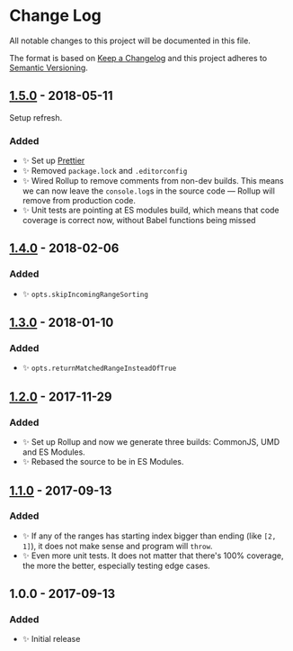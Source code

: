 # Change Log

All notable changes to this project will be documented in this file.

The format is based on [Keep a Changelog](http://keepachangelog.com/)
and this project adheres to [Semantic Versioning](http://semver.org/).

## [1.5.0] - 2018-05-11

Setup refresh.

### Added

* ✨ Set up [Prettier](https://prettier.io)
* ✨ Removed `package.lock` and `.editorconfig`
* ✨ Wired Rollup to remove comments from non-dev builds. This means we can now leave the `console.log`s in the source code — Rollup will remove from production code.
* ✨ Unit tests are pointing at ES modules build, which means that code coverage is correct now, without Babel functions being missed

## [1.4.0] - 2018-02-06

### Added

* ✨ `opts.skipIncomingRangeSorting`

## [1.3.0] - 2018-01-10

### Added

* ✨ `opts.returnMatchedRangeInsteadOfTrue`

## [1.2.0] - 2017-11-29

### Added

* ✨ Set up Rollup and now we generate three builds: CommonJS, UMD and ES Modules.
* ✨ Rebased the source to be in ES Modules.

## [1.1.0] - 2017-09-13

### Added

* ✨ If any of the ranges has starting index bigger than ending (like `[2, 1]`), it does not make sense and program will `throw`.
* ✨ Even more unit tests. It does not matter that there's 100% coverage, the more the better, especially testing edge cases.

## 1.0.0 - 2017-09-13

### Added

* ✨ Initial release

[1.1.0]: https://github.com/codsen/ranges-is-index-within/compare/v1.0.0...v1.1.0
[1.2.0]: https://github.com/codsen/ranges-is-index-within/compare/v1.1.0...v1.2.0
[1.3.0]: https://github.com/codsen/ranges-is-index-within/compare/v1.2.0...v1.3.0
[1.4.0]: https://github.com/codsen/ranges-is-index-within/compare/v1.3.0...v1.4.0
[1.5.0]: https://github.com/codsen/ranges-is-index-within/compare/v1.4.1...v1.5.0
